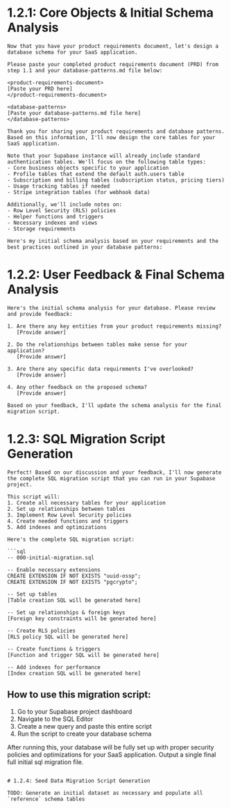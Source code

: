 # 1.2.1: Core Objects & Initial Schema Analysis

```
Now that you have your product requirements document, let's design a database schema for your SaaS application.

Please paste your completed product requirements document (PRD) from step 1.1 and your database-patterns.md file below:

<product-requirements-document>
[Paste your PRD here]
</product-requirements-document>

<database-patterns>
[Paste your database-patterns.md file here]
</database-patterns>

Thank you for sharing your product requirements and database patterns. Based on this information, I'll now design the core tables for your SaaS application.

Note that your Supabase instance will already include standard authentication tables. We'll focus on the following table types:
- Core business objects specific to your application
- Profile tables that extend the default auth.users table
- Subscription and billing tables (subscription status, pricing tiers)
- Usage tracking tables if needed
- Stripe integration tables (for webhook data)

Additionally, we'll include notes on:
- Row Level Security (RLS) policies
- Helper functions and triggers
- Necessary indexes and views
- Storage requirements

Here's my initial schema analysis based on your requirements and the best practices outlined in your database patterns:
```

# 1.2.2: User Feedback & Final Schema Analysis

```
Here's the initial schema analysis for your database. Please review and provide feedback:

1. Are there any key entities from your product requirements missing?
   [Provide answer]

2. Do the relationships between tables make sense for your application?
   [Provide answer]

3. Are there any specific data requirements I've overlooked?
   [Provide answer]

4. Any other feedback on the proposed schema?
   [Provide answer]

Based on your feedback, I'll update the schema analysis for the final migration script.
```

# 1.2.3: SQL Migration Script Generation

```
Perfect! Based on our discussion and your feedback, I'll now generate the complete SQL migration script that you can run in your Supabase project.

This script will:
1. Create all necessary tables for your application
2. Set up relationships between tables
3. Implement Row Level Security policies
4. Create needed functions and triggers
5. Add indexes and optimizations

Here's the complete SQL migration script:

```sql
-- 000-initial-migration.sql

-- Enable necessary extensions
CREATE EXTENSION IF NOT EXISTS "uuid-ossp";
CREATE EXTENSION IF NOT EXISTS "pgcrypto";

-- Set up tables
[Table creation SQL will be generated here]

-- Set up relationships & foreign keys
[Foreign key constraints will be generated here]

-- Create RLS policies
[RLS policy SQL will be generated here]

-- Create functions & triggers
[Function and trigger SQL will be generated here]

-- Add indexes for performance
[Index creation SQL will be generated here]
```

## How to use this migration script:

1. Go to your Supabase project dashboard
2. Navigate to the SQL Editor
3. Create a new query and paste this entire script
4. Run the script to create your database schema

After running this, your database will be fully set up with proper security policies and optimizations for your SaaS application. Output a single final full initial sql migration file.
```

# 1.2.4: Seed Data Migration Script Generation

TODO: Generate an initial dataset as necessary and populate all `reference` schema tables